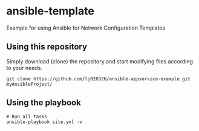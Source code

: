 # ansible-template
Example for using Ansible for Network Configuration Templates

## Using this repository

Simply download (clone) the repository and start modifying files according to your needs.

```
git clone https://github.com/lj020326/ansible-appservice-example.git myAnsibleProject/
```

## Using the playbook

```
# Run all tasks
ansible-playbook site.yml -v
```

